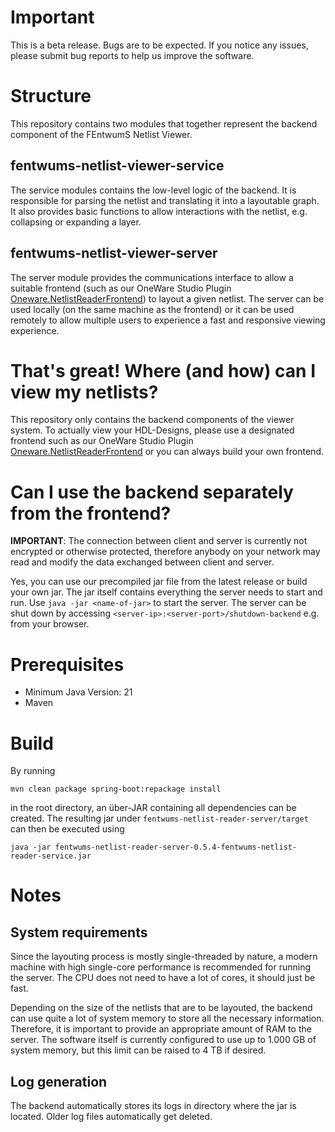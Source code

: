# Important

This is a beta release. Bugs are to be expected. If you notice any issues, please submit bug reports to help us improve
the software.

# Structure

This repository contains two modules that together represent the backend component of the FEntwumS Netlist Viewer.

## fentwums-netlist-viewer-service

The service modules contains the low-level logic of the backend. It is responsible for parsing the netlist and
translating it into a layoutable graph. It also provides basic functions to allow interactions with the netlist, e.g.
collapsing or expanding a layer.

## fentwums-netlist-viewer-server

The server module provides the communications interface to allow a suitable frontend (such as our OneWare Studio
Plugin [Oneware.NetlistReaderFrontend](https://github.com/FEntwumS/Oneware.NetlistReaderFrontend)) to layout a given
netlist. The server can be used locally (on the same machine as the frontend) or it can be used remotely to allow
multiple users to experience a fast and responsive viewing experience.

# That's great! Where (and how) can I view my netlists?

This repository only contains the backend components of the viewer system. To actually view your HDL-Designs, please use
a designated frontend such as our OneWare Studio
Plugin [Oneware.NetlistReaderFrontend](https://github.com/FEntwumS/Oneware.NetlistReaderFrontend) or you can always
build your own frontend.

# Can I use the backend separately from the frontend?

**IMPORTANT**: The connection between client and server is currently not encrypted or otherwise protected, therefore
anybody on your network may read and modify the data exchanged between client and server.

Yes, you can use our precompiled jar file from the latest release or build your own jar. The jar itself contains
everything the server needs to start and run. Use `java -jar <name-of-jar>` to start the server. The server can be shut
down by accessing `<server-ip>:<server-port>/shutdown-backend` e.g. from your browser.

# Prerequisites

- Minimum Java Version: 21
- Maven

# Build

By running

```
mvn clean package spring-boot:repackage install
```

in the root directory, an über-JAR containing all dependencies can be created. The resulting jar under
`fentwums-netlist-reader-server/target` can then be executed using

```
java -jar fentwums-netlist-reader-server-0.5.4-fentwums-netlist-reader-service.jar
```

# Notes

## System requirements

Since the layouting process is mostly single-threaded by nature, a modern machine with high single-core performance is
recommended for running the server. The CPU does not need to have a lot of cores, it should just be fast.

Depending on the size of the netlists that are to be layouted, the backend can use quite a lot of system memory to store
all the necessary information. Therefore, it is important to provide an appropriate amount of RAM to the server. The
software itself is currently configured to use up to 1.000 GB of system memory, but this limit can be raised to 4 TB if
desired.

## Log generation

The backend automatically stores its logs in directory where the jar is located. Older log files automatically get
deleted.